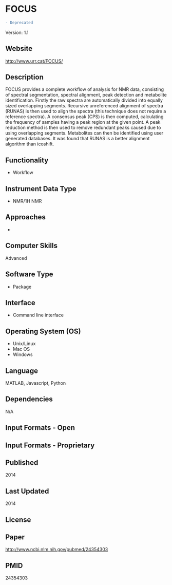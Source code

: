 # FOCUS
``` diff
- Deprecated
```
Version: 1.1

## Website
http://www.urr.cat/FOCUS/

## Description
FOCUS provides a complete workflow of analysis for NMR data, consisting of spectral segmentation, spectral alignment, peak detection and metabolite identification. Firstly the raw spectra are automatically divided into equally sized overlapping segments. Recursive unreferenced alignment of spectra (RUNAS) is then used to align the spectra (this technique does not require a reference spectra). A consensus peak (CPS) is then computed, calculating the frequency of samples having a peak region at the given point. A peak reduction method is then used to remove redundant peaks caused due to using overlapping segments. Metabolites can then be identified using user generated databases. It was found that RUNAS is a better alignment algorithm than icoshift.

## Functionality
- Workflow

## Instrument Data Type
- NMR/1H NMR

## Approaches
-

## Computer Skills
Advanced

## Software Type
- Package

## Interface
- Command line interface

## Operating System (OS)
- Unix/Linux
- Mac OS
- Windows

## Language
MATLAB, Javascript, Python

## Dependencies
N/A

## Input Formats - Open

## Input Formats - Proprietary

## Published
2014

## Last Updated
2014

## License

## Paper
http://www.ncbi.nlm.nih.gov/pubmed/24354303

## PMID
24354303
